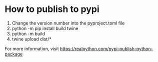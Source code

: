 # How to publish to pypi

1. Change the version number into the pyproject.toml file
2. python -m pip install build twine
3. python -m build
4. twine upload dist/*

For more information, visit https://realpython.com/pypi-publish-python-package
